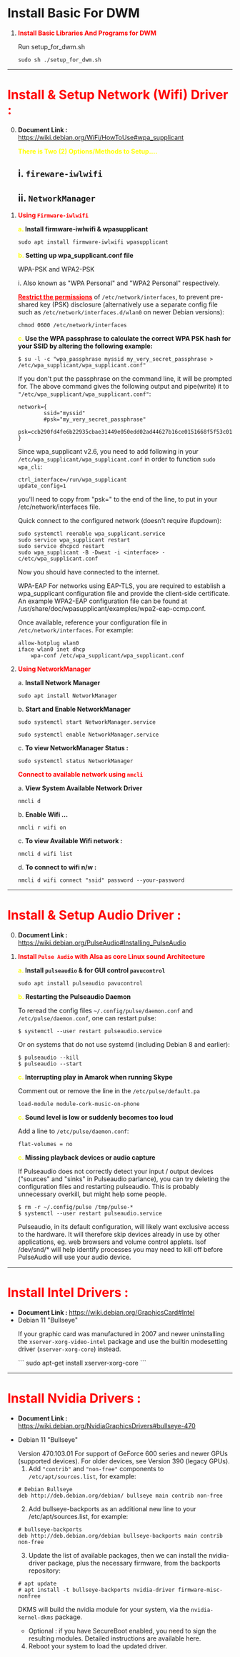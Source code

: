 # <b>Install Basic For DWM</b>
1.  <span style="color: red "><b>Install Basic Libraries And Programs for DWM</b></span>

    Run setup_for_dwm.sh

    ```
    sudo sh ./setup_for_dwm.sh
    ```

----------------------------------------------------------------------

# <span style="color: red "><b>Install & Setup Network (Wifi) Driver :</b></span>

0. <b>Document Link : </b><https://wiki.debian.org/WiFi/HowToUse#wpa_supplicant>

    <span style="color: yellow "><b>There is Two (2) Options/Methods to Setup....</b></span>
    
    ## i. <code><b>fireware-iwlwifi</b></code>   </br>
    ## ii. <code><b>NetworkManager</b></code>
    

1. <span style="color: red "><b>Using <code>Firmware-iwlwifi</code></b></span>

    <b><span style="color: yellow ">a.</span> Install firmware-iwlwifi & wpasupplicant</b>
    ```
    sudo apt install firmware-iwlwifi wpasupplicant

    ```
    <b><span style="color: yellow ">b.</span>  Setting up wpa_supplicant.conf file</b>

    WPA-PSK and WPA2-PSK
        
    i. Also known as "WPA Personal" and "WPA2 Personal" respectively.

    <span style="color: red "><b><u>Restrict the permissions</u></b></span> of <code>/etc/network/interfaces</code>, to prevent pre-shared key (PSK) disclosure (alternatively use a separate config file such as <code>/etc/network/interfaces.d/wlan0</code> on newer Debian versions):
    ```
    chmod 0600 /etc/network/interfaces
    ```
    <b><span style="color: yellow ">c.</span> Use the WPA passphrase to calculate the correct WPA PSK hash for your SSID by altering the following example:</b>
    ```
    $ su -l -c "wpa_passphrase myssid my_very_secret_passphrase > /etc/wpa_supplicant/wpa_supplicant.conf"
    ```

    If you don't put the passphrase on the command line, it will be prompted for. The above command gives the following output and pipe(write) it to <code>"/etc/wpa_supplicant/wpa_supplicant.conf"</code>:
    ```
    network={
            ssid="myssid"
            #psk="my_very_secret_passphrase"
            psk=ccb290fd4fe6b22935cbae31449e050edd02ad44627b16ce0151668f5f53c01b
    }
    ```
    Since wpa_supplicant v2.6, you need to add following in your <code>/etc/wpa_supplicant/wpa_supplicant.conf</code> in order to function <code>sudo wpa_cli</code>:
    ```
    ctrl_interface=/run/wpa_supplicant 
    update_config=1
    ```
    you'll need to copy from "psk=" to the end of the line, to put in your /etc/network/interfaces file.

    Quick connect to the configured network (doesn't require ifupdown):
    ```
    sudo systemctl reenable wpa_supplicant.service
    sudo service wpa_supplicant restart
    sudo service dhcpcd restart
    sudo wpa_supplicant -B -Dwext -i <interface> -c/etc/wpa_supplicant.conf
    ```
    Now you should have connected to the internet.



    WPA-EAP
    For networks using EAP-TLS, you are required to establish a wpa_supplicant configuration file and provide the client-side certificate. An example WPA2-EAP configuration file can be found at /usr/share/doc/wpasupplicant/examples/wpa2-eap-ccmp.conf.

    Once available, reference your configuration file in <code>/etc/network/interfaces</code>. For example:
    ```
    allow-hotplug wlan0
    iface wlan0 inet dhcp
        wpa-conf /etc/wpa_supplicant/wpa_supplicant.conf
    ```


2. <span style="color: red "><b>Using NetworkManager</b></span>

    a. <b>Install Network Manager</b>
    ```
    sudo apt install NetworkManager

    ```
    b.  <b>Start and Enable NetworkManager</b>
    ```
    sudo systemctl start NetworkManager.service

    sudo systemctl enable NetworkManager.service
    
    ```
    c.  <b>To view NetworkManager Status :</b>
    ```
    sudo systemctl status NetworkManager
    ```

    <span style="color: red "><b>Connect to available network using <code>nmcli</code></b></span>

    a.  <b>View System Available Network Driver</b>
    ```
    nmcli d

    ```
    b.  <b>Enable Wifi ...</b>
    ```
    nmcli r wifi on      
    ```
    c.  <b>To view Available Wifi network :</b>
    ```
    nmcli d wifi list
    ```
    d.  <b>To connect to wifi n/w  :</b>
    ```
    nmcli d wifi connect "ssid" password --your-password
    ```

----------------------------------------------------------------

#  <span style="color: red "><b>Install & Setup Audio Driver :</b></span>
0. <b>Document Link : </b><https://wiki.debian.org/PulseAudio#Installing_PulseAudio>
1. <span style="color: red "><b>Install <code>Pulse Audio</code> with Alsa as core Linux sound Architecture </b></span>

    <b><span style="color: yellow ">a.</span> Install <code>pulseaudio</code> & for GUI control <code>pavucontrol</code></b>
    ```
    sudo apt install pulseaudio pavucontrol

    ```
    <b><span style="color: yellow ">b.</span>  Restarting the Pulseaudio Daemon</b>

    To reread the config files <code>~/.config/pulse/daemon.conf</code> and <code>/etc/pulse/daemon.conf</code>, one can restart pulse:
        
    ```
    $ systemctl --user restart pulseaudio.service
    ```

    Or on systems that do not use systemd (including Debian 8 and earlier):

    ```
    $ pulseaudio --kill
    $ pulseaudio --start
    ```

    <b><span style="color: yellow ">c.</span> Interrupting play in Amarok when running Skype</b>

    Comment out or remove the line in the <code>/etc/pulse/default.pa</code>

    ```
    load-module module-cork-music-on-phone
    ```

    <b><span style="color: yellow ">c.</span> Sound level is low or suddenly becomes too loud</b>

    Add a line to <code>/etc/pulse/daemon.conf</code>:

    ```
    flat-volumes = no
    ```

    <b><span style="color: yellow ">c.</span> Missing playback devices or audio capture</b>

    If Pulseaudio does not correctly detect your input / output devices ("sources" and "sinks" in Pulseaudio parlance), you can try deleting the configuration files and restarting pulseaudio. This is probably unnecessary overkill, but might help some people.

    ```
    $ rm -r ~/.config/pulse /tmp/pulse-*
    $ systemctl --user restart pulseaudio.service
    ```

    Pulseaudio, in its default configuration, will likely want exclusive access to the hardware. It will therefore skip devices already in use by other applications, eg. web browsers and volume control applets. lsof /dev/snd/* will help identify processes you may need to kill off before PulseAudio will use your audio device.

-----------------------------------------------------------------
# <span style="color: red "><b>Install Intel Drivers :</b></span>
- <b>Document Link : </b><https://wiki.debian.org/GraphicsCard#Intel>
- Debian 11 "Bullseye"
    <p>If your graphic card was manufactured in 2007 and newer
    uninstalling the <code>xserver-xorg-video-intel</code> package and use the builtin modesetting driver (<code>xserver-xorg-core</code>) instead.
    </p>
    ```
    sudo apt-get install xserver-xorg-core
    ```

------------------------------------------------------------------
# <span style="color: red "><b>Install Nvidia Drivers :</b></span>
- <b>Document Link : </b><https://wiki.debian.org/NvidiaGraphicsDrivers#bullseye-470>
- <p>Debian 11 "Bullseye"</p>
    Version 470.103.01
    For support of GeForce 600 series and newer GPUs (supported devices). For older devices, see Version 390 (legacy GPUs).

    1. Add <code>"contrib"</code> and <code>"non-free"</code> components to <code>/etc/apt/sources.list</code>, for example:
    ```
    # Debian Bullseye
    deb http://deb.debian.org/debian/ bullseye main contrib non-free
    ```

    2. Add bullseye-backports as an additional new line to your /etc/apt/sources.list, for example:
    ```
    # bullseye-backports
    deb http://deb.debian.org/debian bullseye-backports main contrib non-free
    ```

    3. Update the list of available packages, then we can install the nvidia-driver package, plus the necessary firmware, from the backports repository:
    ```
    # apt update
    # apt install -t bullseye-backports nvidia-driver firmware-misc-nonfree
    ```

    DKMS will build the nvidia module for your system, via the <code>nvidia-kernel-dkms</code> package.

    - Optional : if you have SecureBoot enabled, you need to sign the resulting modules. Detailed instructions are available here.

    4. Reboot your system to load the updated driver.
